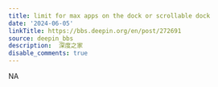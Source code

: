 ```yaml
---
title: limit for max apps on the dock or scrollable dock
date: '2024-06-05'
linkTitle: https://bbs.deepin.org/en/post/272691
source: deepin_bbs
description:  深度之家 
disable_comments: true
---
```

NA
